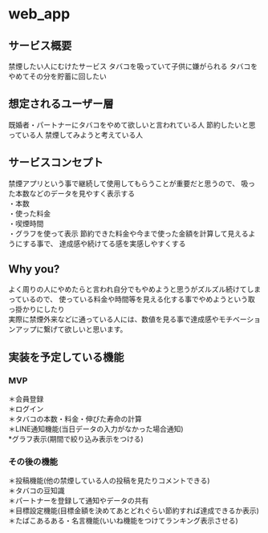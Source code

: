 # web_app

## サービス概要
禁煙したい人にむけたサービス
タバコを吸っていて子供に嫌がられる
タバコをやめてその分を貯蓄に回したい

## 想定されるユーザー層
既婚者・パートナーにタバコをやめて欲しいと言われている人
節約したいと思っている人
禁煙してみようと考えている人

## サービスコンセプト
禁煙アプリという事で継続して使用してもらうことが重要だと思うので、
吸った本数などのデータを見やすく表示する  
・本数  
・使った料金  
・喫煙時間  
・グラフを使って表示
節約できた料金や今まで使った金額を計算して見えるようにする事で、
達成感や続けてる感を実感しやすくする

## Why you?
よく周りの人にやめたらと言われ自分でもやめようと思うがズルズル続けてしまっているので、
使っている料金や時間等を見える化する事でやめようという取っ掛かりにしたり  
実際に禁煙外来などに通っている人には、数値を見る事で達成感やモチベーションアップに繋げて欲しいと思います。
  

## 実装を予定している機能
### MVP
＊会員登録  
＊ログイン  
＊タバコの本数・料金・伸びた寿命の計算  
＊LINE通知機能(当日データの入力がなかった場合通知)  
*グラフ表示(期間で絞り込み表示をつける)

### その後の機能 
＊投稿機能(他の禁煙している人の投稿を見たりコメントできる)  
＊タバコの豆知識  
＊パートナーを登録して通知やデータの共有  
＊目標設定機能(目標金額を決めてあとどれぐらい節約すれば達成できるか表示)  
＊たばこあるある・名言機能(いいね機能をつけてランキング表示させる)